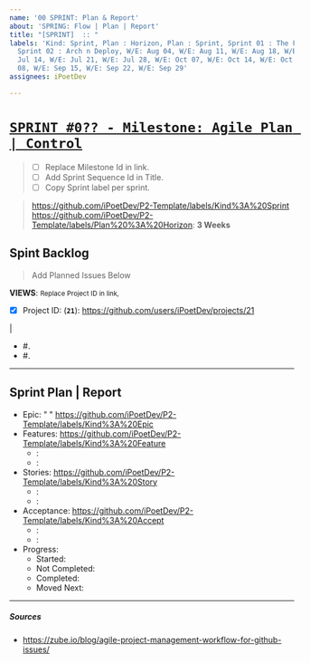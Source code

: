 ```yaml
---
name: '00 SPRINT: Plan & Report'
about: 'SPRING: Flow | Plan | Report'
title: "[SPRINT]  :: "
labels: 'Kind: Sprint, Plan : Horizon, Plan : Sprint, Sprint 01 : The First Config,
  Sprint 02 : Arch n Deploy, W/E: Aug 04, W/E: Aug 11, W/E: Aug 18, W/E: Aug 25, W/E:
  Jul 14, W/E: Jul 21, W/E: Jul 28, W/E: Oct 07, W/E: Oct 14, W/E: Oct 21, W/E: Sep
  08, W/E: Sep 15, W/E: Sep 22, W/E: Sep 29'
assignees: iPoetDev

---
```


# [`SPRINT #0?? - Milestone: Agile Plan | Control`](https://github.com/iPoetDev/P2-Template/milestone/)
> - [ ] Replace Milestone Id in link.
> - [ ] Add Sprint Sequence Id in Title.
> - [ ] Copy Sprint label per sprint.

> https://github.com/iPoetDev/P2-Template/labels/Kind%3A%20Sprint
> https://github.com/iPoetDev/P2-Template/labels/Plan%20%3A%20Horizon: **3 Weeks**

## Spint Backlog
> Add Planned Issues Below

**VIEWS**: <small>Replace Project ID in link,</small>
- [x] Project ID: (**` 21 `**): https://github.com/users/iPoetDev/projects/21

|
- #.
- #.

---

## Sprint Plan | Report

- Epic: " "
  https://github.com/iPoetDev/P2-Template/labels/Kind%3A%20Epic
- Features:
  https://github.com/iPoetDev/P2-Template/labels/Kind%3A%20Feature
  -  :
  -  :
- Stories:
  https://github.com/iPoetDev/P2-Template/labels/Kind%3A%20Story
  -  :
  -  :
- Acceptance:
  https://github.com/iPoetDev/P2-Template/labels/Kind%3A%20Accept
  -  :
  -  :
- Progress:
  - Started:
  - Not Completed:
  - Completed:
  - Moved Next:

---
##### Sources

- https://zube.io/blog/agile-project-management-workflow-for-github-issues/
